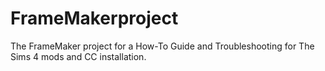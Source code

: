 # FrameMakerproject

The FrameMaker project for a How-To Guide and Troubleshooting for The Sims 4 mods and CC installation.
